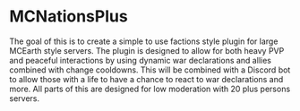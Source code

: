 # MCNationsPlus

  The goal of this is to create a simple to use factions style plugin for large MCEarth style servers. The plugin is designed to allow for both heavy PVP and peaceful interactions by using dynamic war declarations and allies combined with change cooldowns. This will be combined with a Discord bot to allow those with a life to have a chance to react to war declarations and more. All parts of this are designed for low moderation with 20 plus persons servers.
  
